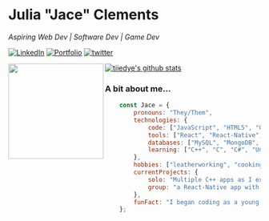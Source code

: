 # Julia "Jace" Clements

<em>
 Aspiring Web Dev | Software Dev | Game Dev
</em>

<p></p>

<a href="https://www.linkedin.com/in/julia-jace-clements/" target="blank_">![LinkedIn](https://img.shields.io/badge/LinkedIn-Julia%20%22Jace%22%20Clements-blue)</a> <a href="https://tiiedye.github.io/React-Portfolio/" target="blank_">![Portfolio](https://img.shields.io/badge/Git%20Hub-Portfolio-green)</a> <a href="https://twitter.com/tiiedye_" target="blank_">![twitter](https://img.shields.io/badge/twitter-%40tiiedye__-blue)</a>

<img align="left" height="190" src="https://media.giphy.com/media/26tn33aiTi1jkl6H6/giphy.gif">

[![tiiedye's github stats](https://github-readme-stats.vercel.app/api?username=tiiedye&show_icons=true&theme=bear)](https://github.com/tiiedye/github-readme-stats)


### A bit about me...


```javascript
    const Jace = {
        pronouns: "They/Them",
        technologies: {
            code: ["JavaScript", "HTML5", "CSS", "C++"],
            tools: ["React", "React-Native", "Express", "Node"],
            databases: ["MySQL", "MongoDB", "Firebase"],
            learning: ["C++", "C", "C#", "Unity"]
        },
        hobbies: ["leatherworking", "cooking", "video games"],
        currentProjects: {
            solo: "Multiple C++ apps as I expand my knowledge",
            group: "a React-Native app with my group at Third Project Development"
        },
        funFact: "I began coding as a young kid thanks to Neopets! That's how I learned basic HTML and CSS."
    };
```
